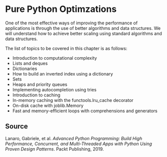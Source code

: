 # Pure Python Optimzations

One of the most effective ways of improving the performance of applications is through the use of better algorithms and data structures. 
We will understand how to achieve better scaling using standard algorithms and data structures.

The list of topics to be covered in this chapter is as follows:
- Introduction to computational complexity
- Lists and deques
- Dictionaries
- How to build an inverted index using a dictionary
- Sets
- Heaps and priority queues
- Implementing autocompletion using tries
- Introduction to caching
- In-memory caching with the functools.lru_cache decorator
- On-disk cache with joblib.Memory
- Fast and memory-efficient loops with comprehensions and generators



## Source

Lanaro, Gabriele, et al. *Advanced Python Programming: Build High Performance, Concurrent, and Multi-Threaded Apps with Python Using Proven Design Patterns*. Packt Publishing, 2019.